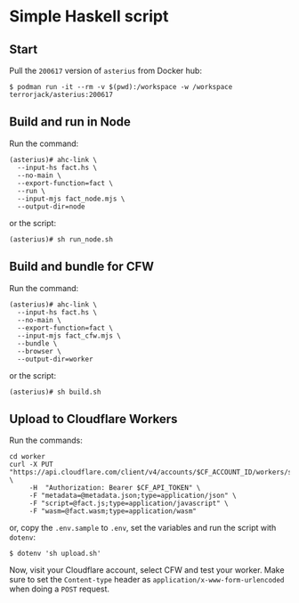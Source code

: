 # Simple Haskell script

## Start

Pull the `200617` version of `asterius` from Docker hub:

```
$ podman run -it --rm -v $(pwd):/workspace -w /workspace terrorjack/asterius:200617
```

## Build and run in Node

Run the command:

```
(asterius)# ahc-link \
  --input-hs fact.hs \
  --no-main \
  --export-function=fact \
  --run \
  --input-mjs fact_node.mjs \
  --output-dir=node
```

or the script:

```
(asterius)# sh run_node.sh
```

## Build and bundle for CFW

Run the command:

```
(asterius)# ahc-link \
  --input-hs fact.hs \
  --no-main \
  --export-function=fact \
  --input-mjs fact_cfw.mjs \
  --bundle \
  --browser \
  --output-dir=worker
```

or the script:

```
(asterius)# sh build.sh
```

## Upload to Cloudflare Workers

Run the commands:

```
cd worker
curl -X PUT "https://api.cloudflare.com/client/v4/accounts/$CF_ACCOUNT_ID/workers/scripts/$SCRIPT_NAME" \
     -H  "Authorization: Bearer $CF_API_TOKEN" \
     -F "metadata=@metadata.json;type=application/json" \
     -F "script=@fact.js;type=application/javascript" \
     -F "wasm=@fact.wasm;type=application/wasm"
```

or, copy the `.env.sample` to `.env`, set the variables and run the script with `dotenv`:

```
$ dotenv 'sh upload.sh'
```

Now, visit your Cloudflare account, select CFW and test your worker. Make sure
to set the `Content-type` header as `application/x-www-form-urlencoded`
when doing a `POST` request.
